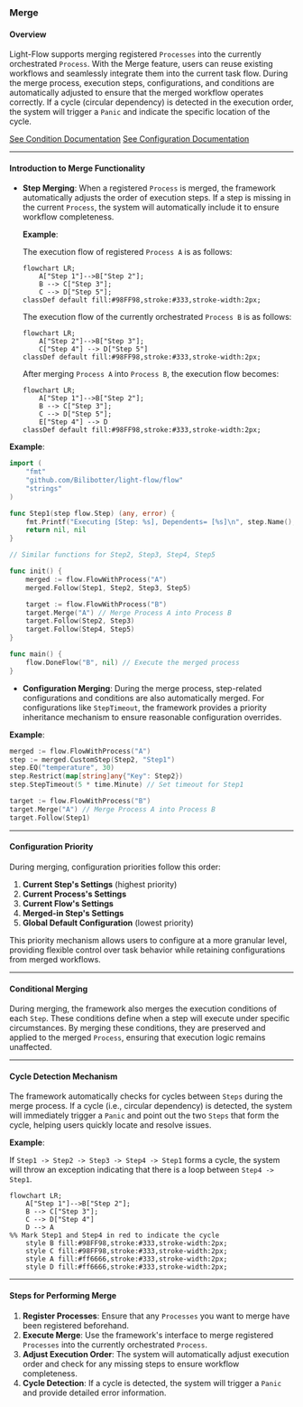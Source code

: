 ### Merge

#### Overview

Light-Flow supports merging registered `Processes` into the currently orchestrated `Process`. With the Merge feature, users can reuse existing workflows and seamlessly integrate them into the current task flow. During the merge process, execution steps, configurations, and conditions are automatically adjusted to ensure that the merged workflow operates correctly. If a cycle (circular dependency) is detected in the execution order, the system will trigger a `Panic` and indicate the specific location of the cycle.

[See Condition Documentation](./Condition.en.md) [See Configuration Documentation](./Configuration.en.md)

---

#### Introduction to Merge Functionality

- **Step Merging**: When a registered `Process` is merged, the framework automatically adjusts the order of execution steps. If a step is missing in the current `Process`, the system will automatically include it to ensure workflow completeness.

  **Example**:

  The execution flow of registered `Process A` is as follows:

  ```mermaid
  flowchart LR;
      A["Step 1"]-->B["Step 2"];
      B --> C["Step 3"];
      C --> D["Step 5"];
  classDef default fill:#98FF98,stroke:#333,stroke-width:2px;
  ```
  
  The execution flow of the currently orchestrated `Process B` is as follows:
  
  ```mermaid
  flowchart LR;
      A["Step 2"]-->B["Step 3"];
      C["Step 4"] --> D["Step 5"]
  classDef default fill:#98FF98,stroke:#333,stroke-width:2px;
  ```

  After merging `Process A` into `Process B`, the execution flow becomes:
  
  ```mermaid
  flowchart LR;
      A["Step 1"]-->B["Step 2"];
      B --> C["Step 3"];
      C --> D["Step 5"];
      E["Step 4"] --> D
  classDef default fill:#98FF98,stroke:#333,stroke-width:2px;
  ```

**Example**:

```go
import (
	"fmt"
	"github.com/Bilibotter/light-flow/flow"
	"strings"
)

func Step1(step flow.Step) (any, error) {
	fmt.Printf("Executing [Step: %s], Dependents= [%s]\n", step.Name(), strings.Join(step.Dependents(), ", "))
	return nil, nil
}

// Similar functions for Step2, Step3, Step4, Step5

func init() {
	merged := flow.FlowWithProcess("A")
	merged.Follow(Step1, Step2, Step3, Step5)

	target := flow.FlowWithProcess("B")
	target.Merge("A") // Merge Process A into Process B
	target.Follow(Step2, Step3)
	target.Follow(Step4, Step5)
}

func main() {
	flow.DoneFlow("B", nil) // Execute the merged process
}
```

- **Configuration Merging**: During the merge process, step-related configurations and conditions are also automatically merged. For configurations like `StepTimeout`, the framework provides a priority inheritance mechanism to ensure reasonable configuration overrides.

**Example**:

```go
merged := flow.FlowWithProcess("A")
step := merged.CustomStep(Step2, "Step1")
step.EQ("temperature", 30)
step.Restrict(map[string]any{"Key": Step2})
step.StepTimeout(5 * time.Minute) // Set timeout for Step1

target := flow.FlowWithProcess("B")
target.Merge("A") // Merge Process A into Process B
target.Follow(Step1)
```

---

#### Configuration Priority

During merging, configuration priorities follow this order:

1. **Current Step's Settings** (highest priority)
2. **Current Process's Settings**
3. **Current Flow's Settings**
4. **Merged-in Step's Settings**
5. **Global Default Configuration** (lowest priority)

This priority mechanism allows users to configure at a more granular level, providing flexible control over task behavior while retaining configurations from merged workflows.

---

#### Conditional Merging

During merging, the framework also merges the execution conditions of each `Step`. These conditions define when a step will execute under specific circumstances. By merging these conditions, they are preserved and applied to the merged `Process`, ensuring that execution logic remains unaffected.

---

#### Cycle Detection Mechanism

The framework automatically checks for cycles between `Steps` during the merge process. If a cycle (i.e., circular dependency) is detected, the system will immediately trigger a `Panic` and point out the two `Steps` that form the cycle, helping users quickly locate and resolve issues.

**Example**:

If `Step1 -> Step2 -> Step3 -> Step4 -> Step1` forms a cycle, the system will throw an exception indicating that there is a loop between `Step4 -> Step1`.

```mermaid
flowchart LR;
    A["Step 1"]-->B["Step 2"];
    B --> C["Step 3"];
    C --> D["Step 4"]
    D --> A
%% Mark Step1 and Step4 in red to indicate the cycle
	style B fill:#98FF98,stroke:#333,stroke-width:2px;
	style C fill:#98FF98,stroke:#333,stroke-width:2px;
    style A fill:#ff6666,stroke:#333,stroke-width:2px;
    style D fill:#ff6666,stroke:#333,stroke-width:2px;
```

---

#### Steps for Performing Merge

1. **Register Processes**: Ensure that any `Processes` you want to merge have been registered beforehand.
2. **Execute Merge**: Use the framework's interface to merge registered `Processes` into the currently orchestrated `Process`.
3. **Adjust Execution Order**: The system will automatically adjust execution order and check for any missing steps to ensure workflow completeness.
4. **Cycle Detection**: If a cycle is detected, the system will trigger a `Panic` and provide detailed error information.